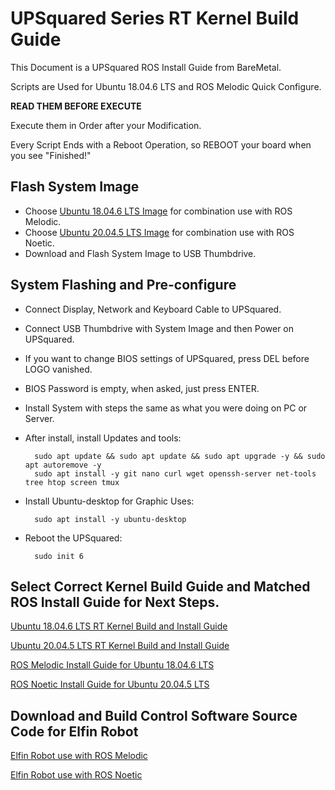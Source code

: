 # UPSquared Series RT Kernel Build Guide

This Document is a UPSquared ROS Install Guide from BareMetal.

Scripts are Used for  Ubuntu 18.04.6 LTS and ROS Melodic Quick Configure.

**READ THEM BEFORE EXECUTE**

Execute them in Order after your Modification.

Every Script Ends with a Reboot Operation, so REBOOT your board when you see "Finished!"

## Flash System Image

- Choose [Ubuntu 18.04.6 LTS Image](https://releases.ubuntu.com/18.04.6/ubuntu-18.04.6-live-server-amd64.iso) for combination use with ROS Melodic.
- Choose [Ubuntu 20.04.5 LTS Image](https://cdimage.ubuntu.com/ubuntu-server/focal/daily-live/manual/focal-live-server-amd64+intel-iot.iso) for combination use with ROS Noetic.
- Download and Flash System Image to USB Thumbdrive.

## System Flashing and Pre-configure

- Connect Display, Network and Keyboard Cable to UPSquared.
- Connect USB Thumbdrive with System Image and then Power on UPSquared.
- If you want to change BIOS settings of UPSquared, press DEL before LOGO vanished.
- BIOS Password is empty, when asked, just press ENTER.
- Install System with steps the same as what you were doing on PC or Server.
- After install, install Updates and tools:

        sudo apt update && sudo apt update && sudo apt upgrade -y && sudo apt autoremove -y
        sudo apt install -y git nano curl wget openssh-server net-tools tree htop screen tmux

- Install Ubuntu-desktop for Graphic Uses:

        sudo apt install -y ubuntu-desktop

- Reboot the UPSquared:

        sudo init 6

## Select Correct Kernel Build Guide and Matched ROS Install Guide for Next Steps.

[Ubuntu 18.04.6 LTS RT Kernel Build and Install Guide](./Ubuntu%2018.04%20and%20ROS%20Melodic/ubuntu18.04-kernel-build-guide.md)

[Ubuntu 20.04.5 LTS RT Kernel Build and Install Guide](./Ubuntu%2020.04%20and%20ROS%20Noetic/ubuntu20.04-kernel-build-guide.md)

[ROS Melodic Install Guide for Ubuntu 18.04.6 LTS](./Ubuntu%2018.04%20and%20ROS%20Melodic/ros-melodic-install-guide.md)

[ROS Noetic Install Guide for Ubuntu 20.04.5 LTS](./Ubuntu%2020.04%20and%20ROS%20Noetic/ros-noetic-install-guide.md)

## Download and Build Control Software Source Code for Elfin Robot

[Elfin Robot use with ROS Melodic](./Elfin%20Robot%20ROS%20Controller%20Install%20Guide/robot-melodic-build-guide.md)

[Elfin Robot use with ROS Noetic](./Elfin%20Robot%20ROS%20Controller%20Install%20Guide/robot-noetic-build-guide.md)
